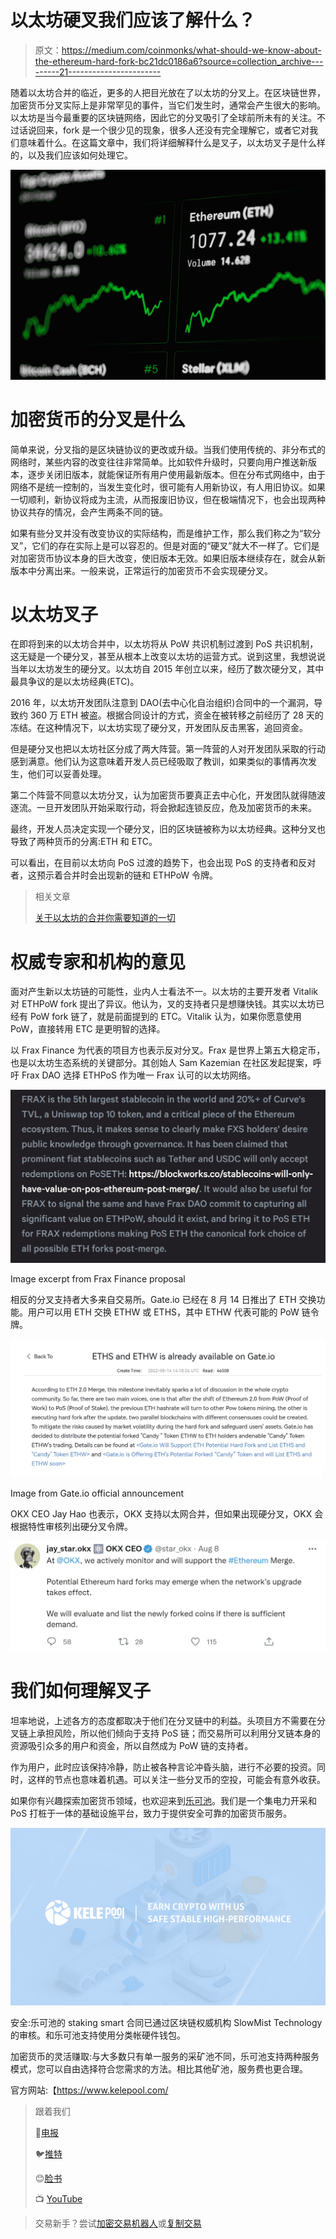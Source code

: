 # 以太坊硬叉我们应该了解什么？

> 原文：<https://medium.com/coinmonks/what-should-we-know-about-the-ethereum-hard-fork-bc21dc0186a6?source=collection_archive---------21----------------------->

随着以太坊合并的临近，更多的人把目光放在了以太坊的分叉上。在区块链世界，加密货币分叉实际上是非常罕见的事件，当它们发生时，通常会产生很大的影响。以太坊是当今最重要的区块链网络，因此它的分叉吸引了全球前所未有的关注。不过话说回来，fork 是一个很少见的现象，很多人还没有完全理解它，或者它对我们意味着什么。在这篇文章中，我们将详细解释什么是叉子，以太坊叉子是什么样的，以及我们应该如何处理它。

![](img/4691fae86be091a4c37b5e57bab1d9dd.png)

# 加密货币的分叉是什么

简单来说，分叉指的是区块链协议的更改或升级。当我们使用传统的、非分布式的网络时，某些内容的改变往往非常简单。比如软件升级时，只要向用户推送新版本，逐步关闭旧版本，就能保证所有用户使用最新版本。但在分布式网络中，由于网络不是统一控制的，当发生变化时，很可能有人用新协议，有人用旧协议。如果一切顺利，新协议将成为主流，从而报废旧协议，但在极端情况下，也会出现两种协议共存的情况，会产生两条不同的链。

如果有些分叉并没有改变协议的实际结构，而是维护工作，那么我们称之为“软分叉”，它们的存在实际上是可以容忍的。但是对面的“硬叉”就大不一样了。它们是对加密货币协议本身的巨大改变，使旧版本无效。如果旧版本继续存在，就会从新版本中分离出来。一般来说，正常运行的加密货币不会实现硬分叉。

# 以太坊叉子

在即将到来的以太坊合并中，以太坊将从 PoW 共识机制过渡到 PoS 共识机制，这无疑是一个硬分叉，甚至从根本上改变以太坊的运营方式。说到这里，我想说说当年以太坊发生的硬分叉。以太坊自 2015 年创立以来，经历了数次硬分叉，其中最具争议的是以太坊经典(ETC)。

2016 年，以太坊开发团队注意到 DAO(去中心化自治组织)合同中的一个漏洞，导致约 360 万 ETH 被盗。根据合同设计的方式，资金在被转移之前经历了 28 天的冻结。在这种情况下，以太坊实现了硬分叉，开发团队反击黑客，追回资金。

但是硬分叉也把以太坊社区分成了两大阵营。第一阵营的人对开发团队采取的行动感到满意。他们认为这意味着开发人员已经吸取了教训，如果类似的事情再次发生，他们可以妥善处理。

第二个阵营不同意以太坊分叉，认为加密货币要真正去中心化，开发团队就得随波逐流。一旦开发团队开始采取行动，将会掀起连锁反应，危及加密货币的未来。

最终，开发人员决定实现一个硬分叉，旧的区块链被称为以太坊经典。这种分叉也导致了两种货币的分离:ETH 和 ETC。

可以看出，在目前以太坊向 PoS 过渡的趋势下，也会出现 PoS 的支持者和反对者，这预示着合并时会出现新的链和 ETHPoW 令牌。

> 相关文章
> 
> [关于以太坊的合并你需要知道的一切](/coinmonks/all-you-need-to-know-about-the-merge-of-ethereum-b45ebf93694f)

# 权威专家和机构的意见

面对产生新以太坊链的可能性，业内人士看法不一。以太坊的主要开发者 Vitalik 对 ETHPoW fork 提出了异议。他认为，叉的支持者只是想赚快钱。其实以太坊已经有 PoW fork 链了，就是前面提到的 ETC。Vitalik 认为，如果你愿意使用 PoW，直接转用 ETC 是更明智的选择。

以 Frax Finance 为代表的项目方也表示反对分叉。Frax 是世界上第五大稳定币，也是以太坊生态系统的关键部分。其创始人 Sam Kazemian 在社区发起提案，呼吁 Frax DAO 选择 ETHPoS 作为唯一 Frax 认可的以太坊网络。

![](img/c6ce1d31b9f2ecf5937a313d4f13fd91.png)

Image excerpt from Frax Finance proposal

相反的分叉支持者大多来自交易所。Gate.io 已经在 8 月 14 日推出了 ETH 交换功能。用户可以用 ETH 交换 ETHW 或 ETHS，其中 ETHW 代表可能的 PoW 链令牌。

![](img/5baf88e50a35f622cf371b4e5063d544.png)

Image from Gate.io official announcement

OKX CEO Jay Hao 也表示，OKX 支持以太网合并，但如果出现硬分叉，OKX 会根据特性审核列出硬分叉令牌。

![](img/16e6b7601b614388d919114d69e724a3.png)

# 我们如何理解叉子

坦率地说，上述各方的态度都取决于他们在分叉链中的利益。头项目方不需要在分叉链上承担风险，所以他们倾向于支持 PoS 链；而交易所可以利用分叉链本身的资源吸引众多的用户和资金，所以自然成为 PoW 链的支持者。

作为用户，此时应该保持冷静，防止被各种言论冲昏头脑，进行不必要的投资。同时，这样的节点也意味着机遇。可以关注一些分叉币的空投，可能会有意外收获。

如果你有兴趣探索加密货币领域，也欢迎来到[乐可池](https://www.kelepool.com/)。我们是一个集电力开采和 PoS 打桩于一体的基础设施平台，致力于提供安全可靠的加密货币服务。

![](img/8e0b0b9f8677631785dcc99438da5c42.png)

安全:乐可池的 staking smart 合同已通过区块链权威机构 SlowMist Technology 的审核。和乐可池支持使用分类帐硬件钱包。

加密货币的灵活赚取:与大多数只有单一服务的采矿池不同，乐可池支持两种服务模式，您可以自由选择符合您需求的方法。相比其他矿池，服务费也更合理。

官方网站:【https://www.kelepool.com/ 

> 跟着我们
> 
> 🤝[电报](https://t.me/kelepoolcom)
> 
> 🐦[推特](https://twitter.com/PoolCola)
> 
> 😊[脸书](https://www.facebook.com/KelePool/)
> 
> 📺 [YouTube](https://www.youtube.com/channel/UC41u9bo8U8UYNO_rJ6pb8GQ)

> 交易新手？尝试[加密交易机器人](/coinmonks/crypto-trading-bot-c2ffce8acb2a)或[复制交易](/coinmonks/top-10-crypto-copy-trading-platforms-for-beginners-d0c37c7d698c)